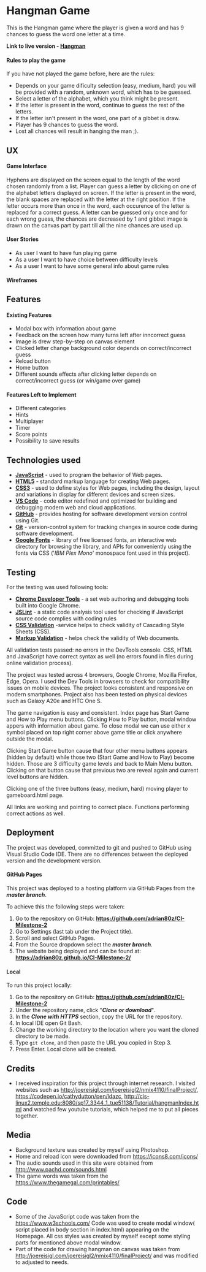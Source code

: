 # Hangman Game

This is the Hangman game where the player is given a word and has 9 chances to guess the word one letter at a time.

**Link to live version - [Hangman](https://adrian80z.github.io/CI-Milestone-2/)**

#### Rules to play the game
If you have not played the game before, here are the rules:
- Depends on your game dificulty selection (easy, medium, hard) you will be provided with a random, unknown word, which has to be guessed.
- Select a letter of the alphabet, which you think might be present.
- If the letter is present in the word, continue to guess the rest of the letters. 
- If the letter isn't present in the word, one part of a gibbet is draw.
- Player has 9 chances to guess the word.
- Lost all chances will result in hanging the man ;).

## UX

#### Game Interface
Hyphens are displayed on the screen equal to the length of the word chosen randomly from a list. Player can guess a letter by clicking on one of the alphabet  letters displayed on screen. If the letter is present in the word, the blank spaces are replaced with the letter at the right position. If the letter occurs more than once in the word, each occurence of the letter is replaced for a correct guess. A letter can be guessed only once and for each wrong guess, the chances are decreased by 1 and gibbet image is drawn on the canvas part by part till all the nine chances are used up.

#### User Stories
- As user I want to have fun playing game
- As a user I want to have choice between difficulty levels
- As a user I want to have some general info about game rules

#### Wireframes

## Features

#### Existing Features

- Modal box with information about game
- Feedback on the screen how many turns left after inncorrect guess
- Image is drew step-by-step on canvas element
- Clicked letter change background color depends on correct/incorrect guess
- Reload button 
- Home button
- Different sounds effects after clicking letter depends on correct/incorrect guess (or win/game over game)

#### Features Left to Implement
- Different categories
- Hints
- Multiplayer
- Timer
- Score points
- Possibility to save results

## Technologies used

- **[JavaScript](https://en.wikipedia.org/wiki/JavaScript)** - used to program the behavior of Web pages.
- **[HTML5](https://en.wikipedia.org/wiki/HTML5)** - standard markup language for creating Web pages.
- **[CSS3](https://en.wikipedia.org/wiki/Cascading_Style_Sheets#CSS_3)** - used to define styles for Web pages, including the design, layout and variations in display for different devices and screen sizes.
- **[VS Code](https://code.visualstudio.com/)** - code editor redefined and optimized for building and debugging modern web and cloud applications.
- **[GitHub](https://github.com/)** - provides hosting for software development version control using Git.
- **[Git](https://git-scm.com/)** - version-control system for tracking changes in source code during software development.
- **[Google Fonts](https://fonts.google.com/)** - library of free licensed fonts, an interactive web directory for browsing the library, and APIs for conveniently using the fonts via CSS ('_IBM Plex Mono_' monospace font used in this project).

## Testing

For the testing was used following tools:
- **[Chrome Developer Tools](https://developers.google.com/web/tools/chrome-devtools)** - a set web authoring and debugging tools built into Google Chrome.
- **[JSLint](https://jslint.com/)** - a static code analysis tool used for checking if JavaScript source code complies with coding rules
- **[CSS Validation](https://jigsaw.w3.org/css-validator/)** -service helps to check validity of Cascading Style Sheets (CSS).
- **[Markup Validation](https://validator.w3.org/)** - helps check the validity of Web documents.

All validation tests passed: no errors in the DevTools console. CSS, HTML and JavaScript have correct syntax as well (no errors found in files during online validation process).

The project was tested across 4 browsers, Google Chrome, Mozilla Firefox, Edge, Opera. I used the Dev Tools in browsers to check for compatibility issues on mobile devices. The project looks consistent and responsive on modern smartphones. Project also has been tested on physical devices such as Galaxy A20e and HTC One S.

The game navigation is easy and consistent. Index page has Start Game and How to Play menu buttons. 
Clicking How to Play button, modal window appers with information about game. To close modal we can use either x symbol placed on top right corner above game title or click anywhere outside the modal.

Clicking Start Game button cause that four other menu buttons appears (hidden by default) while those two (Start Game and How to Play) become hidden. Those are 3 difficulty game levels and back to Main Menu button. Clicking on that button cause that previous two are reveal again and current level buttons are hidden.

Clicking one of the three buttons (easy, medium, hard) moving player to gameboard.html page.


All links are working and pointing to correct place. Functions performing correct actions as well.

## Deployment
The project was developed, committed to git and pushed to GitHub using Visual Studio Code IDE. 
There are no differences between the deployed version and the development version.

#### GitHub Pages
This project was deployed to a hosting platform via GitHub Pages from the **_master branch_**.

To achieve this the following steps were taken:
1.	Go to the repository on GitHub: **https://github.com/adrian80z/CI-Milestone-2**
2.	Go to Settings (last tab under the Project title).
3.	Scroll and select GitHub Pages.
4.	From the Source dropdown select the **_master branch_**.
5.	The website being deployed and can be found at: **https://adrian80z.github.io/CI-Milestone-2/**

#### Local
To run this project locally:
1.	Go to the repository on GitHub: **https://github.com/adrian80z/CI-Milestone-2**
2.	Under the repository name, click "**_Clone or download_**".
3.	In the **_Clone with HTTPS_** section, copy the URL for the repository.
4.	In local IDE open Git Bash.
5.	Change the working directory to the location where you want the cloned directory to be made.
6.	Type `git clone`, and then paste the URL you copied in Step 3.
7.	Press Enter. Local clone will be created.

## Credits
 -	I received inspiration for this project through internet research. I visited websites such as http://joereisigl.com/joereisigl2/nmix4110/finalProject/, https://codepen.io/cathydutton/pen/ldazc, http://cis-linux2.temple.edu:8080/sp17_3344_1_tue51138/Tutorial/hangmanIndex.html and watched few youtube tutorials, which helped me to put all pieces together.
 
 ## Media
- Background texture was created by myself using Photoshop. 
- Home and reload icon were downloaded from https://icons8.com/icons/
- The audio sounds used in this site were obtained from http://www.pachd.com/sounds.html
- The game words was taken from the https://www.thegamegal.com/printables/

## Code
-	Some of the JavaScript code was taken from the https://www.w3schools.com/
Code was used to create modal window( script placed in body section in index.html) appearing on the Homepage. All css styles was created by myself except some styling parts for mentioned above modal window.
- Part of the code for drawing hangman on canvas was taken from http://joereisigl.com/joereisigl2/nmix4110/finalProject/ and was modified to adjusted to needs.
